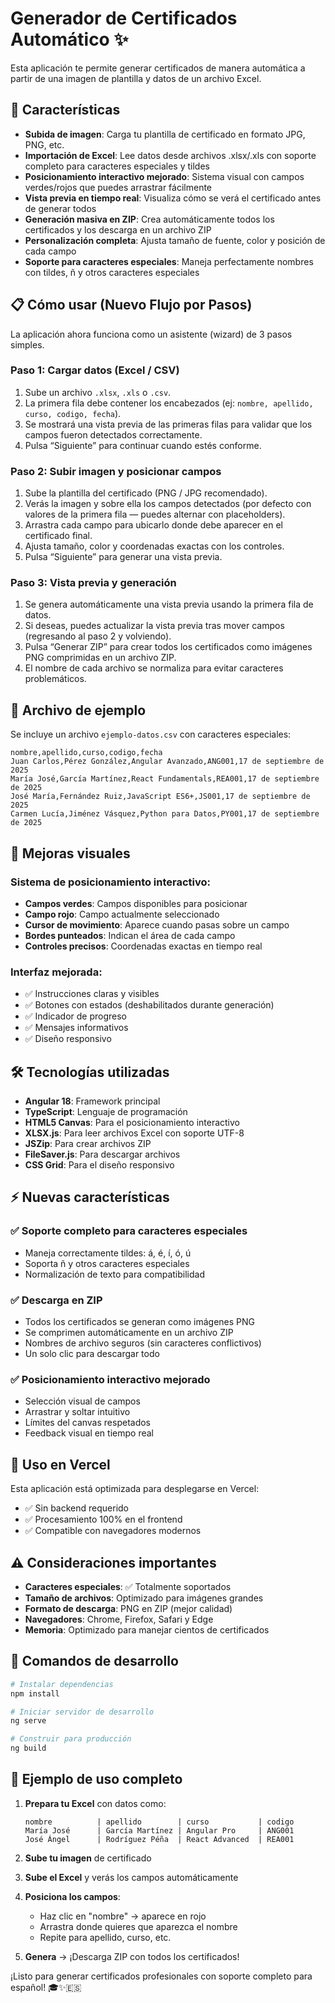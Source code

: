 # Generador de Certificados Automático ✨

Esta aplicación te permite generar certificados de manera automática a partir de una imagen de plantilla y datos de un archivo Excel.

## 🚀 Características

- **Subida de imagen**: Carga tu plantilla de certificado en formato JPG, PNG, etc.
- **Importación de Excel**: Lee datos desde archivos .xlsx/.xls con soporte completo para caracteres especiales y tildes
- **Posicionamiento interactivo mejorado**: Sistema visual con campos verdes/rojos que puedes arrastrar fácilmente
- **Vista previa en tiempo real**: Visualiza cómo se verá el certificado antes de generar todos
- **Generación masiva en ZIP**: Crea automáticamente todos los certificados y los descarga en un archivo ZIP
- **Personalización completa**: Ajusta tamaño de fuente, color y posición de cada campo
- **Soporte para caracteres especiales**: Maneja perfectamente nombres con tildes, ñ y otros caracteres especiales

## 📋 Cómo usar (Nuevo Flujo por Pasos)

La aplicación ahora funciona como un asistente (wizard) de 3 pasos simples.

### Paso 1: Cargar datos (Excel / CSV)
1. Sube un archivo `.xlsx`, `.xls` o `.csv`.
2. La primera fila debe contener los encabezados (ej: `nombre, apellido, curso, codigo, fecha`).
3. Se mostrará una vista previa de las primeras filas para validar que los campos fueron detectados correctamente.
4. Pulsa “Siguiente” para continuar cuando estés conforme.

### Paso 2: Subir imagen y posicionar campos
1. Sube la plantilla del certificado (PNG / JPG recomendado).
2. Verás la imagen y sobre ella los campos detectados (por defecto con valores de la primera fila — puedes alternar con placeholders).
3. Arrastra cada campo para ubicarlo donde debe aparecer en el certificado final.
4. Ajusta tamaño, color y coordenadas exactas con los controles.
5. Pulsa “Siguiente” para generar una vista previa.

### Paso 3: Vista previa y generación
1. Se genera automáticamente una vista previa usando la primera fila de datos.
2. Si deseas, puedes actualizar la vista previa tras mover campos (regresando al paso 2 y volviendo).
3. Pulsa “Generar ZIP” para crear todos los certificados como imágenes PNG comprimidas en un archivo ZIP.
4. El nombre de cada archivo se normaliza para evitar caracteres problemáticos.

## 📁 Archivo de ejemplo

Se incluye un archivo `ejemplo-datos.csv` con caracteres especiales:

```csv
nombre,apellido,curso,codigo,fecha
Juan Carlos,Pérez González,Angular Avanzado,ANG001,17 de septiembre de 2025
María José,García Martínez,React Fundamentals,REA001,17 de septiembre de 2025
José María,Fernández Ruiz,JavaScript ES6+,JS001,17 de septiembre de 2025
Carmen Lucía,Jiménez Vásquez,Python para Datos,PY001,17 de septiembre de 2025
```

## 🎨 Mejoras visuales

### Sistema de posicionamiento interactivo:
- **Campos verdes**: Campos disponibles para posicionar
- **Campo rojo**: Campo actualmente seleccionado
- **Cursor de movimiento**: Aparece cuando pasas sobre un campo
- **Bordes punteados**: Indican el área de cada campo
- **Controles precisos**: Coordenadas exactas en tiempo real

### Interfaz mejorada:
- ✅ Instrucciones claras y visibles
- ✅ Botones con estados (deshabilitados durante generación)
- ✅ Indicador de progreso
- ✅ Mensajes informativos
- ✅ Diseño responsivo

## 🛠️ Tecnologías utilizadas

- **Angular 18**: Framework principal
- **TypeScript**: Lenguaje de programación
- **HTML5 Canvas**: Para el posicionamiento interactivo
- **XLSX.js**: Para leer archivos Excel con soporte UTF-8
- **JSZip**: Para crear archivos ZIP
- **FileSaver.js**: Para descargar archivos
- **CSS Grid**: Para el diseño responsivo

## ⚡ Nuevas características

### ✅ Soporte completo para caracteres especiales
- Maneja correctamente tildes: á, é, í, ó, ú
- Soporta ñ y otros caracteres especiales
- Normalización de texto para compatibilidad

### ✅ Descarga en ZIP
- Todos los certificados se generan como imágenes PNG
- Se comprimen automáticamente en un archivo ZIP
- Nombres de archivo seguros (sin caracteres conflictivos)
- Un solo clic para descargar todo

### ✅ Posicionamiento interactivo mejorado
- Selección visual de campos
- Arrastrar y soltar intuitivo
- Límites del canvas respetados
- Feedback visual en tiempo real

## 📱 Uso en Vercel

Esta aplicación está optimizada para desplegarse en Vercel:
- ✅ Sin backend requerido
- ✅ Procesamiento 100% en el frontend
- ✅ Compatible con navegadores modernos

## ⚠️ Consideraciones importantes

- **Caracteres especiales**: ✅ Totalmente soportados
- **Tamaño de archivos**: Optimizado para imágenes grandes
- **Formato de descarga**: PNG en ZIP (mejor calidad)
- **Navegadores**: Chrome, Firefox, Safari y Edge
- **Memoria**: Optimizado para manejar cientos de certificados

## 🔧 Comandos de desarrollo

```bash
# Instalar dependencias
npm install

# Iniciar servidor de desarrollo
ng serve

# Construir para producción
ng build
```

## 🎯 Ejemplo de uso completo

1. **Prepara tu Excel** con datos como:
   ```
   nombre          | apellido        | curso           | codigo
   María José      | García Martínez | Angular Pro     | ANG001
   José Ángel      | Rodríguez Péña  | React Advanced  | REA001
   ```

2. **Sube tu imagen** de certificado

3. **Sube el Excel** y verás los campos automáticamente

4. **Posiciona los campos**:
   - Haz clic en "nombre" → aparece en rojo
   - Arrastra donde quieres que aparezca el nombre
   - Repite para apellido, curso, etc.

5. **Genera** → ¡Descarga ZIP con todos los certificados!

¡Listo para generar certificados profesionales con soporte completo para español! 🎓✨🇪🇸
